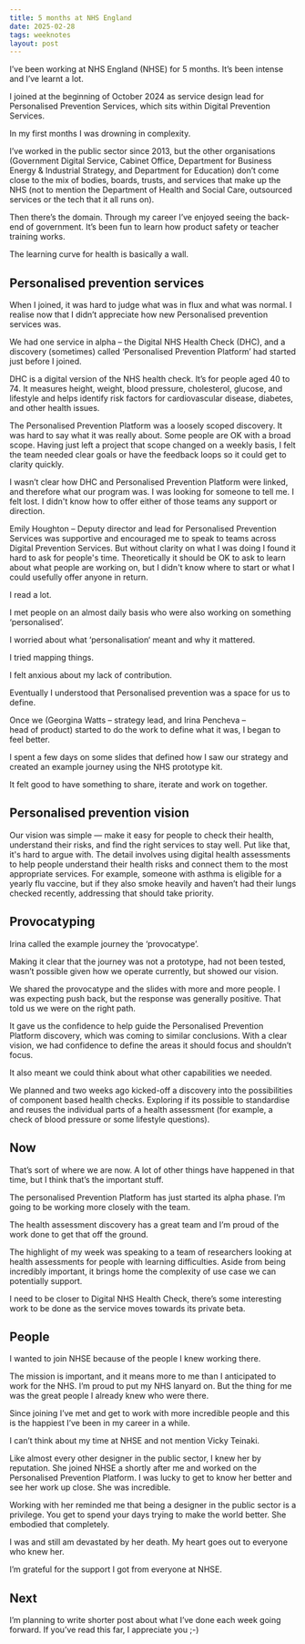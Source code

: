 ```yaml
---
title: 5 months at NHS England
date: 2025-02-28
tags: weeknotes
layout: post
---
```


I’ve been working at NHS England (NHSE) for 5 months. It’s been intense and I’ve learnt a lot.

I joined at the beginning of October 2024 as service design lead for Personalised Prevention Services, which sits within Digital Prevention Services.

In my first months I was drowning in complexity.

I’ve worked in the public sector since 2013, but the other organisations (Government Digital Service, Cabinet Office, Department for Business Energy & Industrial Strategy, and Department for Education) don’t come close to the mix of bodies, boards, trusts, and services that make up the NHS (not to mention the Department of Health and Social Care, outsourced services or the tech that it all runs on).

Then there’s the domain. Through my career I’ve enjoyed seeing the back-end of government. It’s been fun to learn how product safety or teacher training works.

The learning curve for health is basically a wall.

## Personalised prevention services

When I joined, it was hard to judge what was in flux and what was normal. I realise now that I didn’t appreciate how new Personalised prevention services was.

We had one service in alpha – the Digital NHS Health Check (DHC), and a discovery (sometimes) called ‘Personalised Prevention Platform’ had started just before I joined.

DHC is a digital version of the NHS health check. It’s for people aged 40 to 74. It measures height, weight, blood pressure, cholesterol, glucose, and lifestyle and helps identify risk factors for cardiovascular disease, diabetes, and other health issues.

The Personalised Prevention Platform was a loosely scoped discovery. It was hard to say what it was really about. Some people are OK with a broad scope. Having just left a project that scope changed on a weekly basis, I felt the team needed clear goals or have the feedback loops so it could get to clarity quickly.

I wasn’t clear how DHC and Personalised Prevention Platform were linked, and therefore what our program was. I was looking for someone to tell me. I felt lost. I didn't know how to offer either of those teams any support or direction.

Emily Houghton – Deputy director and lead for Personalised Prevention Services was supportive and encouraged me to speak to teams across Digital Prevention Services. But without clarity on what I was doing I found it hard to ask for people's time. Theoretically it should be OK to ask to learn about what people are working on, but I didn't know where to start or what I could usefully offer anyone in return.

I read a lot.

I met people on an almost daily basis who were also working on something ‘personalised’.

I worried about what ‘personalisation‘ meant and why it mattered.

I tried mapping things.

I felt anxious about my lack of contribution.

Eventually I understood that Personalised prevention was a space for us to define.

Once we (Georgina Watts – strategy lead, and Irina Pencheva – head of product) started to do the work to define what it was, I began to feel better.

I spent a few days on some slides that defined how I saw our strategy and created an example journey using the NHS prototype kit.

It felt good to have something to share, iterate and work on together.

## Personalised prevention vision

Our vision was simple — make it easy for people to check their health, understand their risks, and find the right services to stay well. Put like that, it's hard to argue with. The detail involves using digital health assessments to help people understand their health risks and connect them to the most appropriate services. For example, someone with asthma is eligible for a yearly flu vaccine, but if they also smoke heavily and haven’t had their lungs checked recently, addressing that should take priority.

## Provocatyping

Irina called the example journey the ‘provocatype’.

Making it clear that the journey was not a prototype, had not been tested, wasn’t possible given how we operate currently, but showed our vision.

We shared the provocatype and the slides with more and more people. I was expecting push back, but the response was generally positive. That told us we were on the right path.

It gave us the confidence to help guide the Personalised Prevention Platform discovery, which was coming to similar conclusions. With a clear vision, we had confidence to define the areas it should focus and shouldn’t focus.

It also meant we could think about what other capabilities we needed.

We planned and two weeks ago kicked-off a discovery into the possibilities of component based health checks. Exploring if its possible to standardise and reuses the individual parts of a health assessment (for example, a check of blood pressure or some lifestyle questions).

## Now

That’s sort of where we are now. A lot of other things have happened in that time, but I think that’s the important stuff.

The personalised Prevention Platform has just started its alpha phase. I’m going to be working more closely with the team.

The health assessment discovery has a great team and I’m proud of the work done to get that off the ground.

The highlight of my week was speaking to a team of researchers looking at health assessments for people with learning difficulties. Aside from being incredibly important, it brings home the complexity of use case we can potentially support.

I need to be closer to Digital NHS Health Check, there’s some interesting work to be done as the service moves towards its private beta.

## People

I wanted to join NHSE because of the people I knew working there.

The mission is important, and it means more to me than I anticipated to work for the NHS. I’m proud to put my NHS lanyard on. But the thing for me was the great people I already knew who were there.

Since joining I’ve met and get to work with more incredible people and this is the happiest I’ve been in my career in a while.

I can’t think about my time at NHSE and not mention Vicky Teinaki.

Like almost every other designer in the public sector, I knew her by reputation. She joined NHSE a shortly after me and worked on the Personalised Prevention Platform. I was lucky to get to know her better and see her work up close. She was incredible.

Working with her reminded me that being a designer in the public sector is a privilege. You get to spend your days trying to make the world better. She embodied that completely.

I was and still am devastated by her death. My heart goes out to everyone who knew her.

I’m grateful for the support I got from everyone at NHSE.

## Next

I’m planning to write shorter post about what I’ve done each week going forward. If you’ve read this far, I appreciate you ;-)
